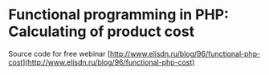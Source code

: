 Functional programming in PHP: Calculating of product cost
======

Source code for free webinar [http://www.elisdn.ru/blog/96/functional-php-cost](http://www.elisdn.ru/blog/96/functional-php-cost)